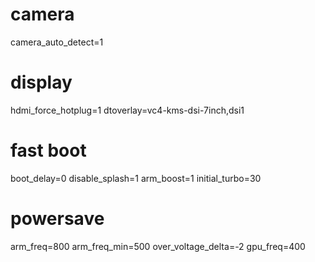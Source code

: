 # camera
camera_auto_detect=1

# display
hdmi_force_hotplug=1
dtoverlay=vc4-kms-dsi-7inch,dsi1

# fast boot
boot_delay=0
disable_splash=1
arm_boost=1
initial_turbo=30

# powersave
arm_freq=800
arm_freq_min=500
over_voltage_delta=-2
gpu_freq=400
